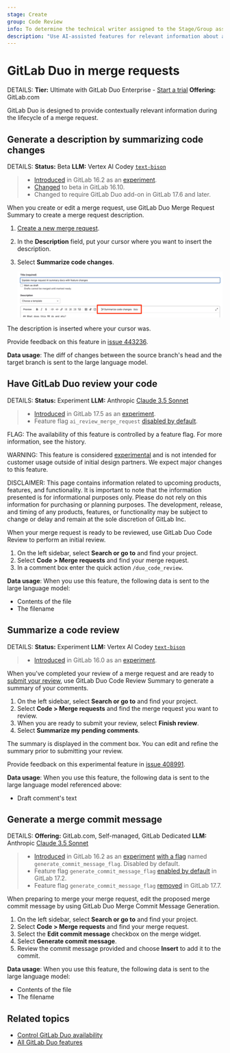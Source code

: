 ```yaml
---
stage: Create
group: Code Review
info: To determine the technical writer assigned to the Stage/Group associated with this page, see https://handbook.gitlab.com/handbook/product/ux/technical-writing/#assignments
description: "Use AI-assisted features for relevant information about a merge request."
---
```


# GitLab Duo in merge requests

DETAILS:
**Tier:** Ultimate with GitLab Duo Enterprise - [Start a trial](https://about.gitlab.com/solutions/gitlab-duo-pro/sales/?type=free-trial)
**Offering:** GitLab.com

GitLab Duo is designed to provide contextually relevant information during the lifecycle of a merge request.

## Generate a description by summarizing code changes

DETAILS:
**Status:** Beta
**LLM:** Vertex AI Codey [`text-bison`](https://console.cloud.google.com/vertex-ai/publishers/google/model-garden/text-bison)

> - [Introduced](https://gitlab.com/groups/gitlab-org/-/epics/10401) in GitLab 16.2 as an [experiment](../../../policy/development_stages_support.md#experiment).
> - [Changed](https://gitlab.com/gitlab-org/gitlab/-/issues/429882) to beta in GitLab 16.10.
> - Changed to require GitLab Duo add-on in GitLab 17.6 and later.

When you create or edit a merge request, use GitLab Duo Merge Request Summary
to create a merge request description.

1. [Create a new merge request](creating_merge_requests.md).
1. In the **Description** field, put your cursor where you want to insert the description.
1. Select **Summarize code changes**.

   ![merge_request_ai_summary_v17_6](img/merge_request_ai_summary_v17_6.png)

The description is inserted where your cursor was.

Provide feedback on this feature in [issue 443236](https://gitlab.com/gitlab-org/gitlab/-/issues/443236).

**Data usage**: The diff of changes between the source branch's head and the target branch is sent to the large language model.

## Have GitLab Duo review your code

DETAILS:
**Status:** Experiment
**LLM:** Anthropic [Claude 3.5 Sonnet](https://console.cloud.google.com/vertex-ai/publishers/anthropic/model-garden/claude-3-5-sonnet)

> - [Introduced](https://gitlab.com/groups/gitlab-org/-/epics/14825) in GitLab 17.5 as an [experiment](../../../policy/development_stages_support.md#experiment).
> - Feature flag `ai_review_merge_request` [disabled by default](https://gitlab.com/gitlab-org/gitlab/-/issues/456106).

FLAG:
The availability of this feature is controlled by a feature flag.
For more information, see the history.

WARNING:
This feature is considered [experimental](../../../policy/development_stages_support.md) and is not intended for customer usage outside of initial design partners. We expect major changes to this feature.

DISCLAIMER:
This page contains information related to upcoming products, features, and functionality.
It is important to note that the information presented is for informational purposes only.
Please do not rely on this information for purchasing or planning purposes.
The development, release, and timing of any products, features, or functionality may be subject to change or delay and remain at the
sole discretion of GitLab Inc.

When your merge request is ready to be reviewed, use GitLab Duo Code Review to perform an initial review.

1. On the left sidebar, select **Search or go to** and find your project.
1. Select **Code > Merge requests** and find your merge request.
1. In a comment box enter the quick action `/duo_code_review`.

**Data usage**: When you use this feature, the following data is sent to the large language model:

- Contents of the file
- The filename

## Summarize a code review

DETAILS:
**Status:** Experiment
**LLM:** Vertex AI Codey [`text-bison`](https://console.cloud.google.com/vertex-ai/publishers/google/model-garden/text-bison)

> - [Introduced](https://gitlab.com/groups/gitlab-org/-/epics/10466) in GitLab 16.0 as an [experiment](../../../policy/development_stages_support.md#experiment).

When you've completed your review of a merge request and are ready to [submit your review](reviews/index.md#submit-a-review), use GitLab Duo Code Review Summary to generate a summary of your comments.

1. On the left sidebar, select **Search or go to** and find your project.
1. Select **Code > Merge requests** and find the merge request you want to review.
1. When you are ready to submit your review, select **Finish review**.
1. Select **Summarize my pending comments**.

The summary is displayed in the comment box. You can edit and refine the summary prior to submitting your review.

Provide feedback on this experimental feature in [issue 408991](https://gitlab.com/gitlab-org/gitlab/-/issues/408991).

**Data usage**: When you use this feature, the following data is sent to the large language model referenced above:

- Draft comment's text

## Generate a merge commit message

DETAILS:
**Offering:** GitLab.com, Self-managed, GitLab Dedicated
**LLM:** Anthropic [Claude 3.5 Sonnet](https://console.cloud.google.com/vertex-ai/publishers/anthropic/model-garden/claude-3-5-sonnet)

> - [Introduced](https://gitlab.com/groups/gitlab-org/-/epics/10453) in GitLab 16.2 as an [experiment](../../../policy/development_stages_support.md#experiment) [with a flag](../../../administration/feature_flags.md) named `generate_commit_message_flag`. Disabled by default.
> - Feature flag `generate_commit_message_flag` [enabled by default](https://gitlab.com/gitlab-org/gitlab/-/merge_requests/158339) in GitLab 17.2.
> - Feature flag `generate_commit_message_flag` [removed](https://gitlab.com/gitlab-org/gitlab/-/merge_requests/173262) in GitLab 17.7.

When preparing to merge your merge request, edit the proposed merge commit message
by using GitLab Duo Merge Commit Message Generation.

1. On the left sidebar, select **Search or go to** and find your project.
1. Select **Code > Merge requests** and find your merge request.
1. Select the **Edit commit message** checkbox on the merge widget.
1. Select **Generate commit message**.
1. Review the commit message provided and choose **Insert** to add it to the commit.

**Data usage**: When you use this feature, the following data is sent to the large language model:

- Contents of the file
- The filename

## Related topics

- [Control GitLab Duo availability](../../ai_features_enable.md)
- [All GitLab Duo features](../../ai_features.md)
